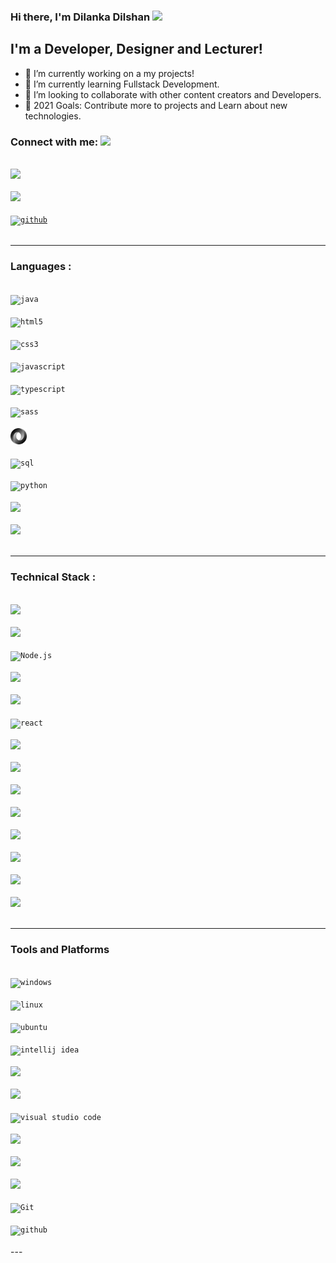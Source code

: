 ### Hi there, I'm Dilanka Dilshan   <img src="https://github.com/blackcater/blackcater/raw/master/images/Hi.gif" height="32" />

## I'm a Developer, Designer and Lecturer!

- 🔭 I’m currently working on a my projects!
- 🌱 I’m currently learning Fullstack Development.
- 👯 I’m looking to collaborate with other content creators and Developers.
- 🥅 2021 Goals: Contribute more to projects and Learn about new technologies.

### Connect with me: <img src="https://media.giphy.com/media/LnQjpWaON8nhr21vNW/giphy.gif" height="32">

<code>
<a href="https://dilankadilshan.info/"><img src="https://img.icons8.com/ios-filled/32/4a90e2/domain.png"/></a>
</code>
<code>
<a href="https://www.linkedin.com/in/dilanka-dilshan/"><img src="https://img.icons8.com/fluent/32/4a90e2/linkedin.png"/></a>
</code>
<code>
<a href="https://github.com/Dilanka-Dilshan"><img alt="github" width="32px" src="https://img.icons8.com/ios-glyphs/240/000000/github.png"></a>
</code>

<br />

---

### Languages :

<code>
<img alt="java" width="26px" src="https://img.icons8.com/color/240/000000/java-coffee-cup-logo.png">
</code>
<code>
<img alt="html5" width="26px" src="https://img.icons8.com/color/240/000000/html-5.png">
</code>
<code>
<img alt="css3" width="26px" src="https://img.icons8.com/color/240/000000/css3.png">
</code>
<code>
<img alt="javascript" width="26px" src="https://img.icons8.com/color/240/000000/javascript.png" />
</code>
<code>
<img alt="typescript" width="26px" src="https://img.icons8.com/color/240/000000/typescript.png">
</code>
<code>
<img alt="sass" width="26px" src="https://img.icons8.com/color/240/000000/sass.png">
</code>
<code>
<img alt="json" width="26px" src="https://raw.githubusercontent.com/github/explore/80688e429a7d4ef2fca1e82350fe8e3517d3494d/topics/json/json.png">
</code>
<code>
<img alt="sql" width="26px" src="https://img.icons8.com/color/26/000000/sql.png">
</code>
<code>
<img alt="python" width="26px" src="https://img.icons8.com/color/240/000000/python.png">
</code>
<code>
<img src="https://img.icons8.com/ios-filled/26/4a90e2/c-sharp-logo.png"/>
</code>
<code>
<img src="https://img.icons8.com/officel/26/4a90e2/php-logo.png"/>
</code>

<br />

---

### Technical Stack :

<code>
<img width="26px" src="https://img.icons8.com/color/48/000000/spring-logo.png">
</code>
<code>
<img width="36px" src="https://icon-library.net//images/hibernate-icon/hibernate-icon-17.jpg">
</code>
<code>
<img alt="Node.js" width="26px" src="https://img.icons8.com/color/240/000000/nodejs.png">
</code>
<code>
<img width="26px" src="https://img.icons8.com/color/48/000000/angularjs.png">
</code>
<code>
<img width="26px" src="https://img.icons8.com/color/48/000000/vue-js.png"/>
</code>
<code>
<img alt="react" width="26px" src="https://img.icons8.com/color/240/000000/react-native.png" />
</code>
<code>
<img width="26px" src="https://img.icons8.com/ios-filled/50/000000/jquery.png">
</code>
<code>
<img src="https://img.icons8.com/metro/26/4a90e2/mysql.png"/>
</code>
<code>
<img src="https://img.icons8.com/color/26/4a90e2/mongodb.png"/>
</code>
<code>
<img src="https://img.icons8.com/dusk/26/4a90e2/webpack.png"/>
</code>
<code>
<img src="https://img.icons8.com/color/26/4a90e2/bootstrap.png"/>
</code>
<code>
<img src="https://img.icons8.com/color/26/4a90e2/tomcat.png"/>
</code>
<code>
<img src="https://img.icons8.com/color/26/4a90e2/material-ui.png"/>
</code>
<code>
<img src="https://img.icons8.com/color/26/4a90e2/microsoft-sql-server.png"/>
</code>


<br />

---

### Tools and Platforms

<code>
<img alt="windows" width="26px" src="https://img.icons8.com/color/240/000000/windows-10.png">
</code>
<code>
<img alt="linux" width="26px" src="https://img.icons8.com/color/96/000000/linux.png">
</code>
<code>
<img alt="ubuntu" width="26px" src="https://img.icons8.com/color/96/000000/ubuntu--v1.png">
</code>
<code>
<img alt="intellij idea" width="26px" src="https://img.icons8.com/color/240/000000/intellij-idea.png" />
</code>
<code>
<img src="https://img.icons8.com/nolan/26/java-eclipse.png"/>
</code>
<code>
<img src="https://img.icons8.com/windows/26/4a90e2/netbeans.png"/>
</code>
<code>
<img alt="visual studio code" width="26px" src="https://img.icons8.com/fluent/240/000000/visual-studio-code-2019.png" />
</code>
<code>
<img src="https://img.icons8.com/dusk/26/4a90e2/dbeaver.png"/>
</code>
<code>
<img src="https://img.icons8.com/ios-filled/26/4a90e2/mysql-logo.png"/>
</code>
<code>
<img src="https://img.icons8.com/ios-filled/26/4a90e2/visual-studio-logo.png"/>
</code>
<code>
<img alt="Git" width="26px" src="https://img.icons8.com/color/240/000000/git.png">
</code>
<code>
<img alt="github" width="26px" src="https://img.icons8.com/ios-glyphs/240/000000/github.png">
</code>

<br/>
---

